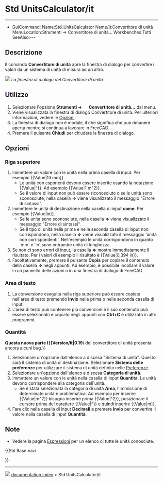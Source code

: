 # Std UnitsCalculator/it
---
- GuiCommand:   Name:Std_UnitsCalculator   Name/it:Convertitore di unità   MenuLocation:Strumenti → Convertitore di unità...   Workbenches:Tutti   SeeAlso:---

## Descrizione

Il comando **Convertitore di unità** apre la finestra di dialogo per convertire i valori da un sistema di unità di misura ad un altro.

![](images/Units_Calculator_it.png ) 
*La finestra di dialogo del Convertitore di unità*

## Utilizzo

1.  Selezionare l\'opzione **Strumenti → <img src="images/Std_UnitsCalculator.svg" width=16px> Convertitore di unità...** dal menu.
2.  Viene visualizzata la finestra di dialogo Convertitore di unità. Per ulteriori informazioni, vedere le [Opzioni](#Opzioni.md).
3.  La finestra di dialogo non è modale, il che significa che può rimanere aperta mentre si continua a lavorare in FreeCAD.
4.  Premere il pulsante **Chiudi** per chiudere la finestra di dialogo.

## Opzioni

### Riga superiore 

1.  Immettere un valore con le unità nella prima casella di input. Per esempio {{Value|10 mm}}.
    -   Le unità con esponenti devono essere inserite usando la notazione {{Value|^}}. Ad esempio {{Value|1 m^2}}.
    -   Se il valore di input non può essere riconosciuto o se le unità sono sconosciute, nella casella **=\>** viene visualizzato il messaggio \"Errore di sintassi\".
2.  Immettere le unità di destinazione nella casella di input **come**. Per esempio {{Value|in}}.
    -   Se le unità sono sconosciute, nella casella **=\>** viene visualizzato il messaggio \"Errore di sintassi\".
    -   Se il tipo di unità nella prima e nella seconda casella di input non corrispondono, nella casella **=\>** viene visualizzato il messaggio \'unità non corrispondenti\'. Nell\'esempio le unità corrispondono in quanto \'mm\' e \'in\' sono entrambe unità di lunghezza.
3.  Se non ci sono errori di input, la casella **=\>** mostra immediatamente il risultato. Per i valori di esempio il risultato è {{Value|0,394 in}}.
4.  Facoltativamente, premere il pulsante **Copia** per copiare il contenuto della casella **=\>** negli appunti. Ad esempio, è possibile incollare il valore in un pannello delle azioni o in una finestra di dialogo di FreeCAD.

### Area di testo 

1.  La conversione eseguita nella riga superiore può essere copiata nell\'area di testo premendo **Invio** nella prima o nella seconda casella di input.
2.  L\'area di testo può contenere più conversioni e il suo contenuto può essere selezionato e copiato negli appunti con **Ctrl+C** e utilizzato in altri programmi.

### Quantità


**Questa nuova parte ({{Version/it|0.19**) del convertitore di unità presenta ancora alcuni bug.}}

1.  Selezionare un\'opzione dall\'elenco a discesa \"Sistema di unità\". Questo sarà il sistema di unità di destinazione. Selezionare **Sistema delle preferenze** per utilizzare il sistema di unità definito nelle [Preferenze](Preferences_Editor/it#Unità.md).
2.  Selezionare un\'opzione dall\'elenco a discesa **Categoria di unità**.
3.  Immettere un valore con le unità nella casella di input **Quantità**. Le unità devono corrispondere alla categoria dell\'unità.
    -   Se è stata selezionata la categoria di unità **Area**, l\'immissione di determinate unità è problematica. Ad esempio per inserire {{Value|m^2}} bisogna inserire prima {{Value|^2}}, posizionare il cursore prima del carattere {{Value|^}} e quindi inserire {{Value|m}}.
4.  Fare clic nella casella di input **Decimali** e premere **Invio** per convertire il valore nella casella di input **Quantità**.

## Note

-   Vedere la pagina [Espressioni](Expressions/it#Unità.md) per un elenco di tutte le unità conosciute.





{{Std Base navi

}}



---
![](images/Button_right.svg) [documentation index](../README.md) > Std UnitsCalculator/it
